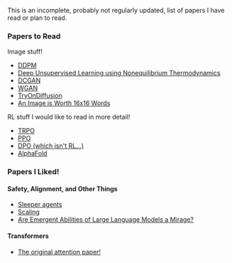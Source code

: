 This is an incomplete, probably not regularly updated, list of papers I have read or plan to read.

### Papers to Read

Image stuff!

- [DDPM](https://arxiv.org/pdf/2006.11239.pdf)
- [Deep Unsupervised Learning using Nonequilibrium Thermodynamics](https://arxiv.org/pdf/1503.03585.pdf)
- [DCGAN](https://arxiv.org/pdf/1511.06434.pdf)
- [WGAN](https://arxiv.org/pdf/1701.07875.pdf)
- [TryOnDiffusion](https://arxiv.org/pdf/2306.08276.pdf)
- [An Image is Worth 16x16 Words](https://arxiv.org/abs/2010.11929) 

RL stuff I would like to read in more detail!

- [TRPO](https://arxiv.org/pdf/1502.05477.pdf)
- [PPO](https://arxiv.org/pdf/1707.06347.pdf)
- [DPO (which isn't RL...)](https://arxiv.org/pdf/2305.18290.pdf)
- [AlphaFold](https://www.nature.com/articles/s41586-021-03819-2)

### Papers I Liked!

#### Safety, Alignment, and Other Things
- [Sleeper agents](https://arxiv.org/pdf/2401.05566.pdf) 
- [Scaling](https://arxiv.org/pdf/2001.08361.pdf)
- [Are Emergent Abilities of Large Language Models a Mirage?](https://arxiv.org/pdf/2304.15004.pdf)

#### Transformers
- [The original attention paper!](https://arxiv.org/pdf/1706.03762.pdf)


